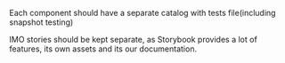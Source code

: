 Each component should have a separate catalog with tests file(including snapshot testing)

IMO stories should be kept separate, as Storybook provides a lot of features, its own assets and its our documentation.
